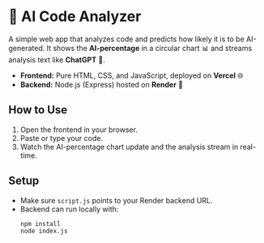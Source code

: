 # 🤖 AI Code Analyzer

A simple web app that analyzes code and predicts how likely it is to be AI-generated. It shows the **AI-percentage** in a circular chart 📊 and streams analysis text like **ChatGPT** 📝.

- **Frontend:** Pure HTML, CSS, and JavaScript, deployed on **Vercel** 🌐  
- **Backend:** Node.js (Express) hosted on **Render** 🚀  

## How to Use
1. Open the frontend in your browser.  
2. Paste or type your code.  
3. Watch the AI-percentage chart update and the analysis stream in real-time.  

## Setup
- Make sure `script.js` points to your Render backend URL.  
- Backend can run locally with:  
  ```bash
  npm install
  node index.js
